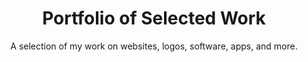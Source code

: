 ---
title: Portfolio of Selected Work
subtitle: A selection of my work on websites, logos, software, apps, and more.
description: A selection of my work on websites, logos, software, apps, and more.
layout: "work"
type: "page"
---